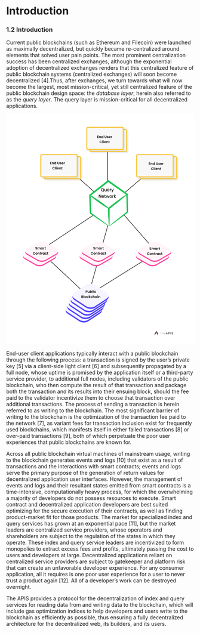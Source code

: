 # Introduction

### 1.2 Introduction

Current public blockchains (such as Ethereum and Filecoin) were launched as maximally decentralized, but quickly became re-centralized around elements that solved user pain points. The most prominent centralization success has been centralized exchanges, although the exponential adoption of decentralized exchanges renders that this centralized feature of public blockchain systems (centralized exchanges) will soon become decentralized \[4].Thus, after exchanges, we turn towards what will now become the largest, most mission-critical, yet still centralized feature of the public blockchain design space: the _database layer_, herein also referred to as the _query layer_. The query layer is mission-critical for all decentralized applications.

![Figure 1.2.1: Current Decentralized Application Architecture.](<../../../.gitbook/assets/Group 136.png>)

End-user client applications typically interact with a public blockchain through the following process: a transaction is signed by the user’s private key \[5] via a client-side light client \[6] and subsequently propagated by a full node, whose uptime is promised by the application itself or a third-party service provider, to additional full nodes, including validators of the public blockchain, who then compute the result of that transaction and package both the transaction and its results into their ensuing block, should the fee paid to the validator incentivize them to choose that transaction over additional transactions. The process of sending a transaction is herein referred to as writing to the blockchain. The most significant barrier of writing to the blockchain is the optimization of the transaction fee paid to the network \[7], as variant fees for transaction inclusion exist for frequently used blockchains, which manifests itself in either failed transactions \[8] or over-paid transactions \[9], both of which perpetuate the poor user experiences that public blockchains are known for.



Across all public blockchain virtual machines of mainstream usage, writing to the blockchain generates events and logs \[10] that exist as a result of transactions and the interactions with smart contracts; events and logs serve the primary purpose of the generation of return values for decentralized application user interfaces. However, the management of events and logs and their resultant states emitted from smart contracts is a time-intensive, computationally heavy process, for which the overwhelming a majority of developers do not possess resources to execute. Smart contract and decentralized application developers are best suited optimizing for the secure execution of their contracts, as well as finding product-market fit for those products. The market for specialized index and query services has grown at an exponential pace \[11], but the market leaders are centralized service providers, whose operators and shareholders are subject to the regulation of the states in which they operate. These index and query service leaders are incentivized to form monopolies to extract excess fees and profits, ultimately passing the cost to users and developers at large. Decentralized applications reliant on centralized service providers are subject to gatekeeper and platform risk that can create an unfavorable developer experience. For any consumer application, all it requires is one poor user experience for a user to never trust a product again \[12]. All of a developer’s work can be destroyed overnight.



The APIS provides a protocol for the decentralization of index and query services for reading data from and writing data to the blockchain, which will include gas optimization indices to help developers and users write to the blockchain as efficiently as possible, thus ensuring a fully decentralized architecture for the decentralized web, its builders, and its users.
